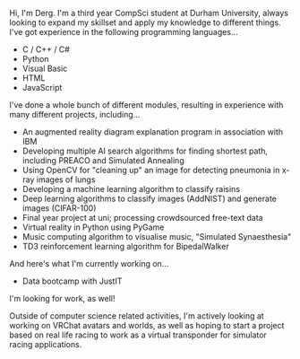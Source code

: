 Hi, I'm Derg. I'm a third year CompSci student at Durham University, always looking to expand my skillset and apply my knowledge to different things.
I've got experience in the following programming languages...
- C / C++ / C#
- Python
- Visual Basic
- HTML
- JavaScript

I've done a whole bunch of different modules, resulting in experience with many different projects, including...
- An augmented reality diagram explanation program in association with IBM
- Developing multiple AI search algorithms for finding shortest path, including PREACO and Simulated Annealing
- Using OpenCV for "cleaning up" an image for detecting pneumonia in x-ray images of lungs
- Developing a machine learning algorithm to classify raisins
- Deep learning algorithms to classify images (AddNIST) and generate images (CIFAR-100)
- Final year project at uni; processing crowdsourced free-text data
- Virtual reality in Python using PyGame
- Music computing algorithm to visualise music, "Simulated Synaesthesia"
- TD3 reinforcement learning algorithm for BipedalWalker

And here's what I'm currently working on...
- Data bootcamp with JustIT

I'm looking for work, as well!

Outside of computer science related activities, I'm actively looking at working on VRChat avatars and worlds, as well as hoping to start a project based on real life racing to work as a virtual transponder for simulator racing applications.

<!---
Dergg/Dergg is a ✨ special ✨ repository because its `README.md` (this file) appears on your GitHub profile.
You can click the Preview link to take a look at your changes.
--->
